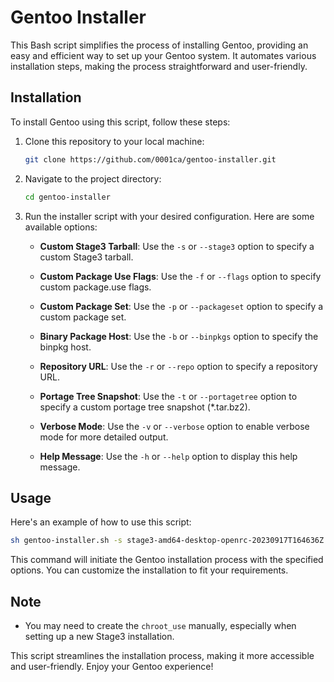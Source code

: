 # Gentoo Installer

This Bash script simplifies the process of installing Gentoo, providing an easy and efficient way to set up your Gentoo system. It automates various installation steps, making the process straightforward and user-friendly.

## Installation

To install Gentoo using this script, follow these steps:

1. Clone this repository to your local machine:

   ```bash
   git clone https://github.com/0001ca/gentoo-installer.git
   ```

2. Navigate to the project directory:

   ```bash
   cd gentoo-installer
   ```

3. Run the installer script with your desired configuration. Here are some available options:

   - **Custom Stage3 Tarball**: Use the `-s` or `--stage3` option to specify a custom Stage3 tarball.

   - **Custom Package Use Flags**: Use the `-f` or `--flags` option to specify custom package.use flags.

   - **Custom Package Set**: Use the `-p` or `--packageset` option to specify a custom package set.

   - **Binary Package Host**: Use the `-b` or `--binpkgs` option to specify the binpkg host.

   - **Repository URL**: Use the `-r` or `--repo` option to specify a repository URL.

   - **Portage Tree Snapshot**: Use the `-t` or `--portagetree` option to specify a custom portage tree snapshot (*.tar.bz2).

   - **Verbose Mode**: Use the `-v` or `--verbose` option to enable verbose mode for more detailed output.

   - **Help Message**: Use the `-h` or `--help` option to display this help message.

## Usage

Here's an example of how to use this script:

```bash
sh gentoo-installer.sh -s stage3-amd64-desktop-openrc-20230917T164636Z.tar.xz -f use/custom-portage-2023-09-24 -p sets/fullset -b localhost -t portage-2023-09-24.tar.bz2
```

This command will initiate the Gentoo installation process with the specified options. You can customize the installation to fit your requirements.

## Note

- You may need to create the `chroot_use` manually, especially when setting up a new Stage3 installation.

This script streamlines the installation process, making it more accessible and user-friendly. Enjoy your Gentoo experience!
